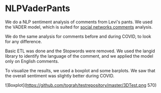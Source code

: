 # NLPVaderPants

We do a NLP sentiment analysis of comments from Levi's pants. We used the VADER model, which is suited for [social networks comments](https://ojs.aaai.org/index.php/ICWSM/article/view/14550) analysis. 

We do the same analysis for comments before and during COVID, to look for any difference.

Basic ETL was done and the Stopwords were removed. We used the langid library to identify the language of the comment, and we applied the model only on English comments.

To visualize the results, we used a boxplot and some barplots. We saw that the overall sentiment was slightly better during COVID. 

![Boxplot](https://github.com/tograh/testrepository/master/3DTest.png 570)
